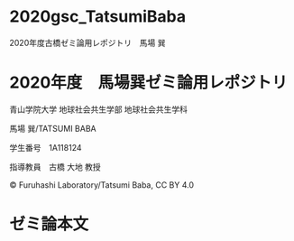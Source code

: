 # 2020gsc_TatsumiBaba
2020年度古橋ゼミ論用レポジトリ　馬場 巽

# 2020年度　馬場巽ゼミ論用レポジトリ

青山学院大学 地球社会共生学部 地球社会共生学科

馬場 巽/TATSUMI BABA

学生番号　1A118124

指導教員　古橋 大地 教授

© Furuhashi Laboratory/Tatsumi Baba, CC BY 4.0

# ゼミ論本文

